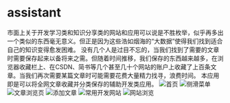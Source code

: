 # assistant
市面上关于开发学习类和知识分享类的网站和应用可以说是不胜枚举，似乎再多出一个类似的东西毫无意义。但正是因为这些浩如烟海的“大数据”使得我们找到适合自己的知识变得愈发困难。
没有几个人是过目不忘的，当我们找到了需要的文章时需要保存起来以备将来之需。但随着时间推移，我们保存的东西越来越多，在浏览器收藏栏上、在CSDN、简书等几个甚至几十个网站的账户上收藏了上百条文章。当我们再次需要某篇文章时可能需要花费大量精力找寻，浪费时间。
本应用即是可以将全网文章收藏并分类保存的辅助开发类应用。
![首页](https://github.com/Atlands/assistant/tree/master/app/src/main/assets/screenshot/首页.png)   ![侧滑菜单](https://github.com/Atlands/assistant/tree/master/app/src/main/assets/screenshot/侧滑菜单.png)   
![文章浏览页](https://github.com/Atlands/assistant/tree/master/app/src/main/assets/screenshot/文章浏览页.png)  ![添加文章](https://github.com/Atlands/assistant/tree/master/app/src/main/assets/screenshot/添加文章.png)
![常用开发网站](https://github.com/Atlands/assistant/tree/master/app/src/main/assets/screenshot/常用开发网站.png)   ![网站浏览](https://github.com/Atlands/assistant/tree/master/app/src/main/assets/screenshot/网站浏览.png)